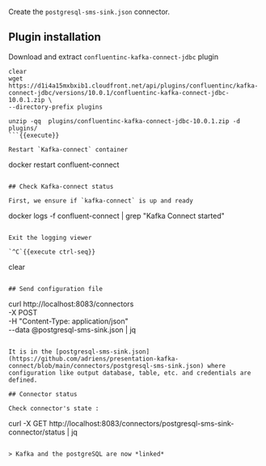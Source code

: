
Create the `postgresql-sms-sink.json` connector.

## Plugin installation

Download and extract `confluentinc-kafka-connect-jdbc` plugin

```
clear
wget https://d1i4a15mxbxib1.cloudfront.net/api/plugins/confluentinc/kafka-connect-jdbc/versions/10.0.1/confluentinc-kafka-connect-jdbc-10.0.1.zip \
--directory-prefix plugins

unzip -qq  plugins/confluentinc-kafka-connect-jdbc-10.0.1.zip -d plugins/
```{{execute}}

Restart `Kafka-connect` container

```
docker restart confluent-connect
```{{execute T1}}

## Check Kafka-connect status

First, we ensure if `kafka-connect` is up and ready

```
docker logs -f confluent-connect | grep "Kafka Connect started"
```{{execute T1}}

Exit the logging viewer

`^C`{{execute ctrl-seq}}

```
clear
```{{execute T1}}

## Send configuration file

```
curl http://localhost:8083/connectors \
    -X POST \
    -H "Content-Type: application/json" \
    --data @postgresql-sms-sink.json | jq
```{{execute T1}}

It is in the [postgresql-sms-sink.json](https://github.com/adriens/presentation-kafka-connect/blob/main/connectors/postgresql-sms-sink.json) where configuration like output database, table, etc. and credentials are defined.

## Connector status

Check connector's state :

```
curl -X GET http://localhost:8083/connectors/postgresql-sms-sink-connector/status | jq
```{{execute T1}}

> Kafka and the postgreSQL are now *linked*
